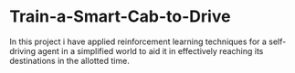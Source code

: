 # Train-a-Smart-Cab-to-Drive
In this project i have applied reinforcement learning techniques for a self-driving agent in a simplified world to aid it in effectively reaching its destinations in the allotted time.
